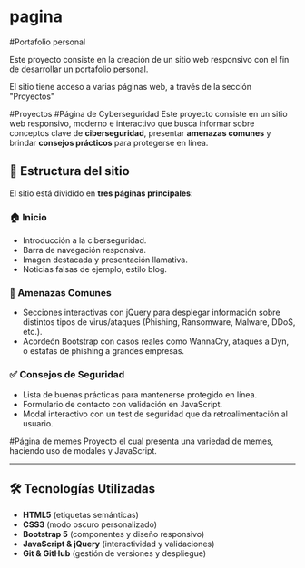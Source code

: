 # pagina
#Portafolio personal

Este proyecto consiste en la creación de un sitio web responsivo con el fin de desarrollar un portafolio personal.

El sitio tiene acceso a varias páginas web, a través de la sección "Proyectos"


#Proyectos
#Página de Cyberseguridad
Este proyecto consiste en un sitio web responsivo, moderno e interactivo que busca informar sobre conceptos clave de **ciberseguridad**, presentar **amenazas comunes** y brindar **consejos prácticos** para protegerse en línea.

## 📄 Estructura del sitio

El sitio está dividido en **tres páginas principales**:

### 🏠 Inicio
- Introducción a la ciberseguridad.
- Barra de navegación responsiva.
- Imagen destacada y presentación llamativa.
- Noticias falsas de ejemplo, estilo blog.

### 🧨 Amenazas Comunes
- Secciones interactivas con jQuery para desplegar información sobre distintos tipos de virus/ataques (Phishing, Ransomware, Malware, DDoS, etc.).
- Acordeón Bootstrap con casos reales como WannaCry, ataques a Dyn, o estafas de phishing a grandes empresas.

### ✅ Consejos de Seguridad
- Lista de buenas prácticas para mantenerse protegido en línea.
- Formulario de contacto con validación en JavaScript.
- Modal interactivo con un test de seguridad que da retroalimentación al usuario.


#Página de memes
Proyecto el cual presenta una variedad de memes, haciendo uso de modales y JavaScript.

---

## 🛠️ Tecnologías Utilizadas

- **HTML5** (etiquetas semánticas)
- **CSS3** (modo oscuro personalizado)
- **Bootstrap 5** (componentes y diseño responsivo)
- **JavaScript & jQuery** (interactividad y validaciones)
- **Git & GitHub** (gestión de versiones y despliegue)
